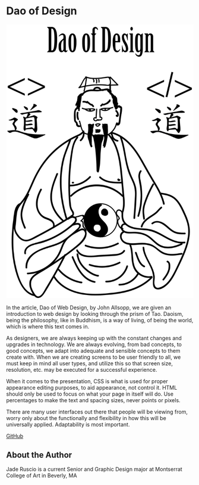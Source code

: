 # **Dao of Design**


![Alt Text](https://github.com/jaderuscio/ebb-and-flow-/blob/master/DAO.png?raw=true)


In the article, Dao of Web Design, by John Allsopp, we are given an introduction to web design by looking through the prism of Tao. Daoism, being the philosophy, like in Buddhism, is a way of living, of being the world, which is where this text comes in. 

As designers, we are always keeping up with the constant changes and upgrades in technology. We are always evolving, from bad concepts, to good concepts, we adapt into adequate and sensible concepts to them create with. 
When we are creating screens to be user friendly to all, we must keep in mind all user types, and utilize this so that screen size, resolution, etc. may be executed for a successful experience. 

When it comes to the presentation, CSS is what is used for proper appearance editing purposes, to aid appearance, not control it. HTML should only be used to focus on what your page in itself will do. Use percentages to make the text and spacing sizes, never points or pixels. 

There are many user interfaces out there that people will be viewing from, worry only about the functionally and flexibility in how this will be universally applied. Adaptability is most important.

[GitHub](https://alistapart.com/article/dao)

## **About the Author**

Jade Ruscio is a current Senior and Graphic Design major at Montserrat College of Art in Beverly, MA 
